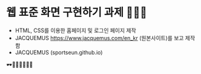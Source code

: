 # 웹 표준 화면 구현하기 과제 🤸‍♀️🎆

- HTML, CSS를 이용한 홈페이지 및 로그인 페이지 제작
- JACQUEMUS https://www.jacquemus.com/en_kr (원본사이트)를 보고 제작함
- JACQUEMUS (sportseun.github.io)

🕶👕👗👚👠👜👒
